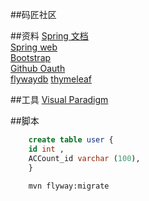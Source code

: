 ##码匠社区
    

##资料
[Spring 文档](https://spring.io/guides)  
[Spring web](https://spring.io/guides/gs/serving-web-content/)   
[Bootstrap](https://v3.bootcss.com/getting-started/)  
[Github Oauth](https://developer.github.com/apps/building-oauth-apps/creating-an-oauth-app/)  
[flywaydb](https://flywaydb.org/getstarted/firststeps/maven)
[thymeleaf](https://www.thymeleaf.org/doc/tutorials/3.0/usingthymeleaf.html)

##工具
[Visual Paradigm](https://www.visual-paradigm.com)

##脚本
```sql
    create table user {
    id int ,
    ACCount_id varchar (100),
    }
```
```bash
    mvn flyway:migrate
```